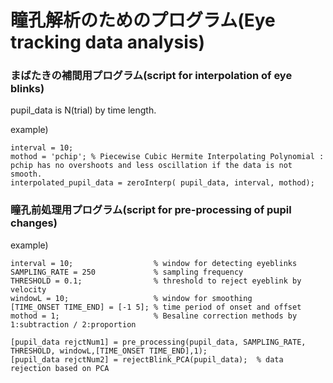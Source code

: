 
# 瞳孔解析のためのプログラム(Eye tracking data analysis)

### まばたきの補間用プログラム(script for interpolation of eye blinks)


pupil_data is N(trial) by time length.


example)

```
interval = 10;
mothod = 'pchip'; % Piecewise Cubic Hermite Interpolating Polynomial : pchip has no overshoots and less oscillation if the data is not smooth.
interpolated_pupil_data = zeroInterp( pupil_data, interval, mothod);
```

### 瞳孔前処理用プログラム(script for pre-processing of pupil changes)


example)
```
interval = 10;                  % window for detecting eyeblinks
SAMPLING_RATE = 250             % sampling frequency
THRESHOLD = 0.1;                % threshold to reject eyeblink by velocity 
windowL = 10;                   % window for smoothing
[TIME_ONSET TIME_END] = [-1 5]; % time period of onset and offset
mothod = 1;                     % Besaline correction methods by 1:subtraction / 2:proportion

[pupil_data rejctNum1] = pre_processing(pupil_data, SAMPLING_RATE, THRESHOLD, windowL,[TIME_ONSET TIME_END],1);
[pupil_data rejctNum2] = rejectBlink_PCA(pupil_data);  % data rejection based on PCA
```
